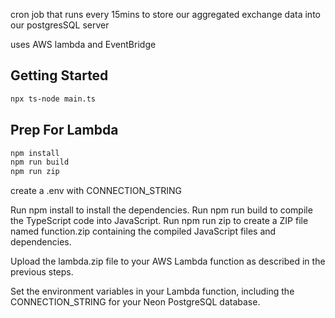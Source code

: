 cron job that runs every 15mins to store our aggregated exchange data into our postgresSQL server

uses AWS lambda and EventBridge

## Getting Started

```bash
npx ts-node main.ts
```


## Prep For Lambda

```bash
npm install
npm run build
npm run zip
```

create a .env with CONNECTION_STRING

Run npm install to install the dependencies.
Run npm run build to compile the TypeScript code into JavaScript.
Run npm run zip to create a ZIP file named function.zip containing the compiled JavaScript files and dependencies.


Upload the lambda.zip file to your AWS Lambda function as described in the previous steps.

Set the environment variables in your Lambda function, including the CONNECTION_STRING for your Neon PostgreSQL database.
